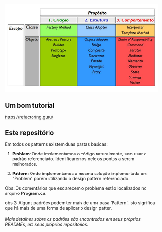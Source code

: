 ![alt text](images/quadro.jpg?raw=true=250x250 "Title")
<br>

## Um bom tutorial
<https://refactoring.guru/>
<br>


## Este repositório
Em todos os patterns existem duas pastas basicas: 

1. **Problem**:
Onde implementamos o código naturalmente, sem usar o padrão referenciado. Identificaremos nele os pontos a serem melhorados.

2. **Pattern**:
Onde implementamos a mesma solução implementada em "Problem" porém utilizando o design pattern referenciado.

Obs: Os comentários que esclarecem o problema estão localizados no arquivo **Program.cs**.

obs 2: Alguns padrões podem ter mais de uma pasa 'Pattern'. Isto significa que há mais de uma forma de aplicar o design patter.
<br>


###### Mais detalhes sobre os padrões são encontrados em seus próprios READMEs, em seus próprios repositórios.







